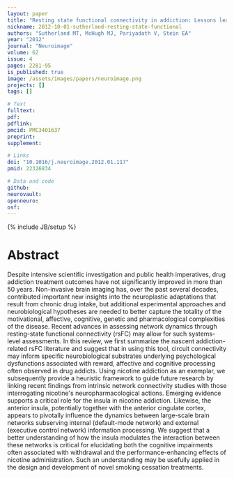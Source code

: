 ```yaml
---
layout: paper
title: "Resting state functional connectivity in addiction: Lessons learned and a road ahead."
nickname: 2012-10-01-sutherland-resting-state-functional
authors: "Sutherland MT, McHugh MJ, Pariyadath V, Stein EA"
year: "2012"
journal: "Neuroimage"
volume: 62
issue: 4
pages: 2281-95
is_published: true
image: /assets/images/papers/neuroimage.png
projects: []
tags: []

# Text
fulltext:
pdf:
pdflink:
pmcid: PMC3401637
preprint:
supplement:

# Links
doi: "10.1016/j.neuroimage.2012.01.117"
pmid: 22326834

# Data and code
github:
neurovault:
openneuro:
osf:
---
```

{% include JB/setup %}

# Abstract

Despite intensive scientific investigation and public health imperatives, drug addiction treatment outcomes have not significantly improved in more than 50 years. Non-invasive brain imaging has, over the past several decades, contributed important new insights into the neuroplastic adaptations that result from chronic drug intake, but additional experimental approaches and neurobiological hypotheses are needed to better capture the totality of the motivational, affective, cognitive, genetic and pharmacological complexities of the disease. Recent advances in assessing network dynamics through resting-state functional connectivity (rsFC) may allow for such systems-level assessments. In this review, we first summarize the nascent addiction-related rsFC literature and suggest that in using this tool, circuit connectivity may inform specific neurobiological substrates underlying psychological dysfunctions associated with reward, affective and cognitive processing often observed in drug addicts. Using nicotine addiction as an exemplar, we subsequently provide a heuristic framework to guide future research by linking recent findings from intrinsic network connectivity studies with those interrogating nicotine's neuropharmacological actions. Emerging evidence supports a critical role for the insula in nicotine addiction. Likewise, the anterior insula, potentially together with the anterior cingulate cortex, appears to pivotally influence the dynamics between large-scale brain networks subserving internal (default-mode network) and external (executive control network) information processing. We suggest that a better understanding of how the insula modulates the interaction between these networks is critical for elucidating both the cognitive impairments often associated with withdrawal and the performance-enhancing effects of nicotine administration. Such an understanding may be usefully applied in the design and development of novel smoking cessation treatments.
